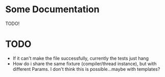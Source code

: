 # Some Documentation

TODO!

# TODO

- If it can't make the file successfully, currently the tests just hang
- How do i share the same fixture (compiler/thread instance), but with different Params.  I don't think this is possible...maybe with templates?